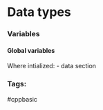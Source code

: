 # Data types 


### Variables 
#### Global variables 

Where intialized: - data  section 

### Tags:
#cppbasic